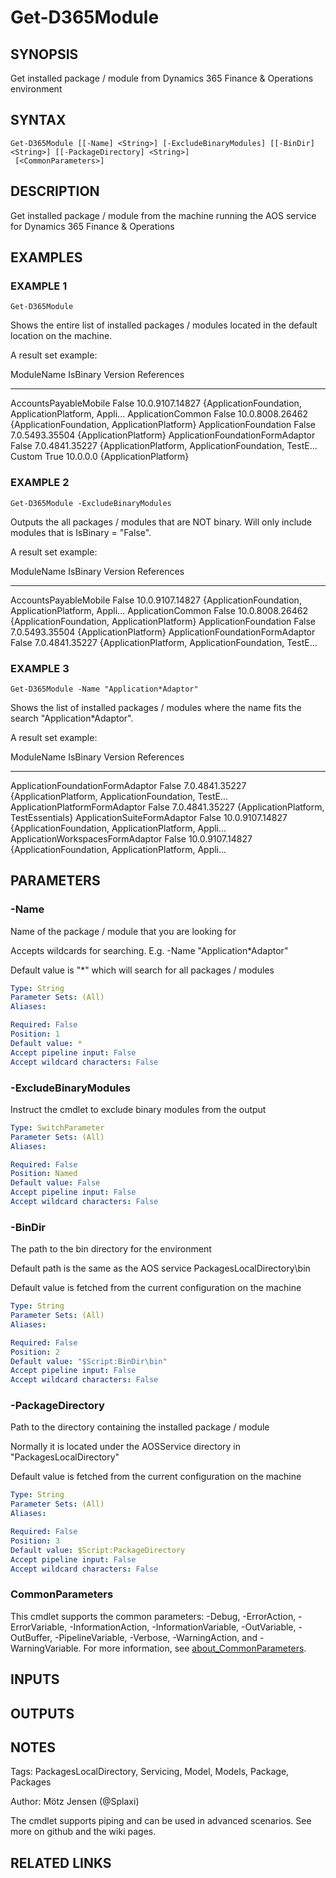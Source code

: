﻿---
external help file: d365fo.tools-help.xml
Module Name: d365fo.tools
online version:
schema: 2.0.0
---

# Get-D365Module

## SYNOPSIS
Get installed package / module from Dynamics 365 Finance & Operations environment

## SYNTAX

```
Get-D365Module [[-Name] <String>] [-ExcludeBinaryModules] [[-BinDir] <String>] [[-PackageDirectory] <String>]
 [<CommonParameters>]
```

## DESCRIPTION
Get installed package / module from the machine running the AOS service for Dynamics 365 Finance & Operations

## EXAMPLES

### EXAMPLE 1
```
Get-D365Module
```

Shows the entire list of installed packages / modules located in the default location on the machine.

A result set example:

ModuleName                               IsBinary Version         References
----------                               -------- -------         ----------
AccountsPayableMobile                    False    10.0.9107.14827 {ApplicationFoundation, ApplicationPlatform, Appli...
ApplicationCommon                        False    10.0.8008.26462 {ApplicationFoundation, ApplicationPlatform}
ApplicationFoundation                    False    7.0.5493.35504  {ApplicationPlatform}
ApplicationFoundationFormAdaptor         False    7.0.4841.35227  {ApplicationPlatform, ApplicationFoundation, TestE...
Custom                                   True     10.0.0.0        {ApplicationPlatform}

### EXAMPLE 2
```
Get-D365Module -ExcludeBinaryModules
```

Outputs the all packages / modules that are NOT binary.
Will only include modules that is IsBinary = "False".

A result set example:

ModuleName                               IsBinary Version         References
----------                               -------- -------         ----------
AccountsPayableMobile                    False    10.0.9107.14827 {ApplicationFoundation, ApplicationPlatform, Appli...
ApplicationCommon                        False    10.0.8008.26462 {ApplicationFoundation, ApplicationPlatform}
ApplicationFoundation                    False    7.0.5493.35504  {ApplicationPlatform}
ApplicationFoundationFormAdaptor         False    7.0.4841.35227  {ApplicationPlatform, ApplicationFoundation, TestE...

### EXAMPLE 3
```
Get-D365Module -Name "Application*Adaptor"
```

Shows the list of installed packages / modules where the name fits the search "Application*Adaptor".

A result set example:

ModuleName                               IsBinary Version         References
----------                               -------- -------         ----------
ApplicationFoundationFormAdaptor         False    7.0.4841.35227  {ApplicationPlatform, ApplicationFoundation, TestE...
ApplicationPlatformFormAdaptor           False    7.0.4841.35227  {ApplicationPlatform, TestEssentials}
ApplicationSuiteFormAdaptor              False    10.0.9107.14827 {ApplicationFoundation, ApplicationPlatform, Appli...
ApplicationWorkspacesFormAdaptor         False    10.0.9107.14827 {ApplicationFoundation, ApplicationPlatform, Appli...

## PARAMETERS

### -Name
Name of the package / module that you are looking for

Accepts wildcards for searching.
E.g.
-Name "Application*Adaptor"

Default value is "*" which will search for all packages / modules

```yaml
Type: String
Parameter Sets: (All)
Aliases:

Required: False
Position: 1
Default value: *
Accept pipeline input: False
Accept wildcard characters: False
```

### -ExcludeBinaryModules
Instruct the cmdlet to exclude binary modules from the output

```yaml
Type: SwitchParameter
Parameter Sets: (All)
Aliases:

Required: False
Position: Named
Default value: False
Accept pipeline input: False
Accept wildcard characters: False
```

### -BinDir
The path to the bin directory for the environment

Default path is the same as the AOS service PackagesLocalDirectory\bin

Default value is fetched from the current configuration on the machine

```yaml
Type: String
Parameter Sets: (All)
Aliases:

Required: False
Position: 2
Default value: "$Script:BinDir\bin"
Accept pipeline input: False
Accept wildcard characters: False
```

### -PackageDirectory
Path to the directory containing the installed package / module

Normally it is located under the AOSService directory in "PackagesLocalDirectory"

Default value is fetched from the current configuration on the machine

```yaml
Type: String
Parameter Sets: (All)
Aliases:

Required: False
Position: 3
Default value: $Script:PackageDirectory
Accept pipeline input: False
Accept wildcard characters: False
```

### CommonParameters
This cmdlet supports the common parameters: -Debug, -ErrorAction, -ErrorVariable, -InformationAction, -InformationVariable, -OutVariable, -OutBuffer, -PipelineVariable, -Verbose, -WarningAction, and -WarningVariable. For more information, see [about_CommonParameters](http://go.microsoft.com/fwlink/?LinkID=113216).

## INPUTS

## OUTPUTS

## NOTES
Tags: PackagesLocalDirectory, Servicing, Model, Models, Package, Packages

Author: Mötz Jensen (@Splaxi)

The cmdlet supports piping and can be used in advanced scenarios.
See more on github and the wiki pages.

## RELATED LINKS
